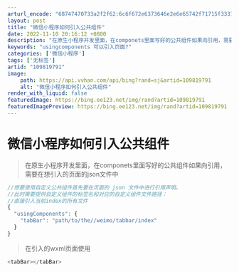 ```yaml
---
arturl_encode: "68747470733a2f2f62:6c6f672e6373646e2e6e65742f71715f33373534373936342f:61727469636c652f64657461696c732f313039383139373931"
layout: post
title: "微信小程序如何引入公共组件"
date: 2022-11-10 20:16:12 +0800
description: "在原生小程序开发里面，在componets里面写好的公共组件如果向引用，需要在想引入的页面的json"
keywords: "usingcomponents 可以引入页面?"
categories: ['微信小程序']
tags: ['无标签']
artid: "109819791"
image:
    path: https://api.vvhan.com/api/bing?rand=sj&artid=109819791
    alt: "微信小程序如何引入公共组件"
render_with_liquid: false
featuredImage: https://bing.ee123.net/img/rand?artid=109819791
featuredImagePreview: https://bing.ee123.net/img/rand?artid=109819791
---
```


# 微信小程序如何引入公共组件

> 在原生小程序开发里面，在componets里面写好的公共组件如果向引用，需要在想引入的页面的json文件中

```javascript
//想要使用自定义公共组件首先要在页面的 json 文件中进行引用声明。
//此时需要提供自定义组件的标签名和对应的自定义组件文件路径：
//直接引入当前index的所有文件
{
  "usingComponents": {
    "tabBar": "path/to/the//weimo/tabbar/index"
  }
}

```

> 在引入的wxml页面使用

```javascript
<tabBar></tabBar>

```